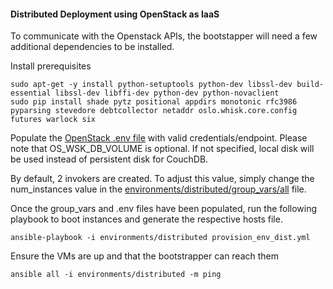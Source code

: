 #### Distributed Deployment using OpenStack as IaaS

To communicate with the Openstack APIs, the bootstapper will need a few additional dependencies to be installed.

Install prerequisites
```
sudo apt-get -y install python-setuptools python-dev libssl-dev build-essential libssl-dev libffi-dev python-dev python-novaclient
sudo pip install shade pytz positional appdirs monotonic rfc3986 pyparsing stevedore debtcollector netaddr oslo.whisk.core.config futures warlock six
```

Populate the [OpenStack .env file](openstack.env) with valid credentials/endpoint. Please note that OS_WSK_DB_VOLUME is optional. If not specified, local disk will be used instead of persistent disk for CouchDB.

By default, 2 invokers are created. To adjust this value, simply change the num_instances value in the [environments/distributed/group_vars/all](environments/distributed/group_vars/all:67) file.

Once the group_vars and .env files have been populated, run the following playbook to boot instances and generate the respective hosts file.
```
ansible-playbook -i environments/distributed provision_env_dist.yml
```

Ensure the VMs are up and that the bootstrapper can reach them
```
ansible all -i environments/distributed -m ping
```

